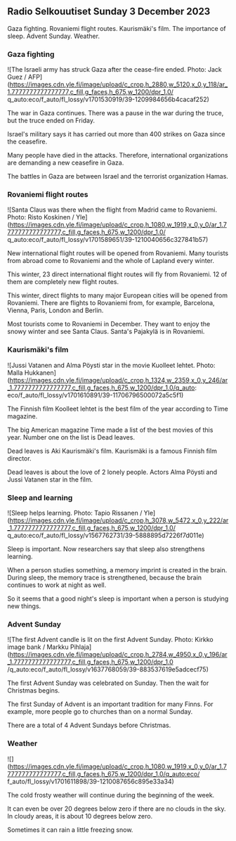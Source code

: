 ## Radio Selkouutiset Sunday 3 December 2023

Gaza fighting. Rovaniemi flight routes. Kaurismäki's film. The importance of sleep. Advent Sunday. Weather.

### Gaza fighting

![The Israeli army has struck Gaza after the cease-fire ended. Photo: Jack Guez / AFP](https://images.cdn.yle.fi/image/upload/c_crop,h_2880,w_5120,x_0,y_118/ar_1.7777777777777777,c_fill,g_faces,h_675,w_1200/dpr_1.0/ q_auto:eco/f_auto/fl_lossy/v1701530919/39-1209984656b4cacaf252)

The war in Gaza continues. There was a pause in the war during the truce, but the truce ended on Friday.

Israel's military says it has carried out more than 400 strikes on Gaza since the ceasefire.

Many people have died in the attacks. Therefore, international organizations are demanding a new ceasefire in Gaza.

The battles in Gaza are between Israel and the terrorist organization Hamas.

### Rovaniemi flight routes

![Santa Claus was there when the flight from Madrid came to Rovaniemi. Photo: Risto Koskinen / Yle](https://images.cdn.yle.fi/image/upload/c_crop,h_1080,w_1919,x_0,y_0/ar_1.7777777777777777,c_fill,g_faces,h_675,w_1200/dpr_1.0/ q_auto:eco/f_auto/fl_lossy/v1701589651/39-1210040656c327841b57)

New international flight routes will be opened from Rovaniemi. Many tourists from abroad come to Rovaniemi and the whole of Lapland every winter.

This winter, 23 direct international flight routes will fly from Rovaniemi. 12 of them are completely new flight routes.

This winter, direct flights to many major European cities will be opened from Rovaniemi. There are flights to Rovaniemi from, for example, Barcelona, Vienna, Paris, London and Berlin.

Most tourists come to Rovaniemi in December. They want to enjoy the snowy winter and see Santa Claus. Santa's Pajakylä is in Rovaniemi.

### Kaurismäki's film

![Jussi Vatanen and Alma Pöysti star in the movie Kuolleet lehtet. Photo: Malla Hukkanen](https://images.cdn.yle.fi/image/upload/c_crop,h_1324,w_2359,x_0,y_246/ar_1.7777777777777777,c_fill,g_faces,h_675,w_1200/dpr_1.0/q_auto: eco/f_auto/fl_lossy/v1701610891/39-11706796500072a5c5f1)

The Finnish film Koolleet lehtet is the best film of the year according to Time magazine.

The big American magazine Time made a list of the best movies of this year. Number one on the list is Dead leaves.

Dead leaves is Aki Kaurismäki's film. Kaurismäki is a famous Finnish film director.

Dead leaves is about the love of 2 lonely people. Actors Alma Pöysti and Jussi Vatanen star in the film.

### Sleep and learning

![Sleep helps learning. Photo: Tapio Rissanen / Yle](https://images.cdn.yle.fi/image/upload/c_crop,h_3078,w_5472,x_0,y_222/ar_1.7777777777777777,c_fill,g_faces,h_675,w_1200/dpr_1.0/ q_auto:eco/f_auto/fl_lossy/v1567762731/39-5888895d7226f7d011e)

Sleep is important. Now researchers say that sleep also strengthens learning.

When a person studies something, a memory imprint is created in the brain. During sleep, the memory trace is strengthened, because the brain continues to work at night as well.

So it seems that a good night's sleep is important when a person is studying new things.

### Advent Sunday

![The first Advent candle is lit on the first Advent Sunday. Photo: Kirkko image bank / Markku Pihlaja](https://images.cdn.yle.fi/image/upload/c_crop,h_2784,w_4950,x_0,y_196/ar_1.7777777777777777,c_fill,g_faces,h_675,w_1200/dpr_1.0 /q_auto:eco/f_auto/fl_lossy/v1637768059/39-883537619e5adcecf75)

The first Advent Sunday was celebrated on Sunday. Then the wait for Christmas begins.

The first Sunday of Advent is an important tradition for many Finns. For example, more people go to churches than on a normal Sunday.

There are a total of 4 Advent Sundays before Christmas.

### Weather

![](https://images.cdn.yle.fi/image/upload/c_crop,h_1080,w_1919,x_0,y_0/ar_1.7777777777777777,c_fill,g_faces,h_675,w_1200/dpr_1.0/q_auto:eco/ f_auto/fl_lossy/v1701611898/39-1210087656c895e33a34)

The cold frosty weather will continue during the beginning of the week.

It can even be over 20 degrees below zero if there are no clouds in the sky. In cloudy areas, it is about 10 degrees below zero.

Sometimes it can rain a little freezing snow.
